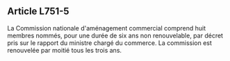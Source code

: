 Article L751-5
----
La Commission nationale d'aménagement commercial comprend huit membres nommés,
pour une durée de six ans non renouvelable, par décret pris sur le rapport du
ministre chargé du commerce. La commission est renouvelée par moitié tous les
trois ans.
